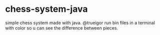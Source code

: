 # chess-system-java
simple chess system made with java.
@trueigor
run bin files in a terminal with color so u can see the difference between pieces.
